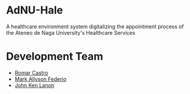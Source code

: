 # AdNU-Hale
A healthcare environment system digitalizing the appointment process of the Ateneo de Naga University's Healthcare Services

#  Development Team 
<ul>
     <li><a href="https://github.com/romarcastro"> Romar Castro </a> <br></li>
  <li><a href="https://github.com/AllyFederiooo"> Mark Allyson Federio </a><br></li>
  <li><a href="https://github.com/AnthonyDavis420"> John Ken Lanon </a> <br>

</li>
</ul>


